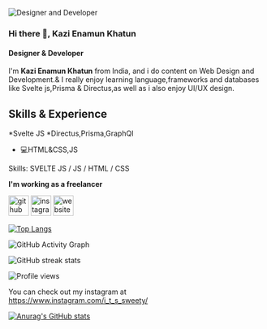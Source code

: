 ![Designer and Developer](https://avatars.githubusercontent.com/u/60088179?v=4)

### Hi there 👋, Kazi Enamun Khatun
#### Designer & Developer

I'm **Kazi Enamun Khatun** from India, and i do content on Web Design and Development.& I really enjoy learning language,frameworks and databases like Svelte js,Prisma & Directus,as well as i also enjoy UI/UX design.

## Skills & Experience
*Svelte JS
*Directus,Prisma,GraphQl
* 💻HTML&CSS,JS



Skills: SVELTE JS / JS / HTML / CSS


**I'm working as a freelancer**

 [<img src='https://cdn.jsdelivr.net/npm/simple-icons@3.0.1/icons/github.svg' alt='github' height='40'>](https://github.com/sweety127)  [<img src='https://cdn.jsdelivr.net/npm/simple-icons@3.0.1/icons/instagram.svg' alt='instagram' height='40'>](https://www.instagram.com/i_t_s_sweety/)  [<img src='https://cdn.jsdelivr.net/npm/simple-icons@3.0.1/icons/icloud.svg' alt='website' height='40'>](https://www.sweety.cool/)  

[![Top Langs](https://github-readme-stats.vercel.app/api/top-langs/?username=sweety127)](https://github.com/anuraghazra/github-readme-stats)

![GitHub Activity Graph](https://activity-graph.herokuapp.com/graph?username=sweety127)  

![GitHub streak stats](https://github-readme-streak-stats.herokuapp.com/?user=sweety127)  

![Profile views](https://gpvc.arturio.dev/sweety127)  

You can check out my instagram at https://www.instagram.com/i_t_s_sweety/

[![Anurag's GitHub stats](https://github-readme-stats.vercel.app/api?username=sweety127)](https://github.com/anuraghazra/github-readme-stats)

